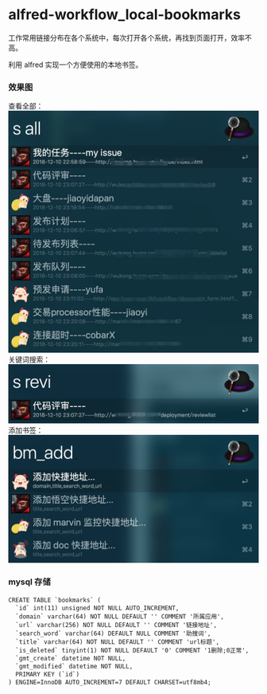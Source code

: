 # alfred-workflow_local-bookmarks

工作常用链接分布在各个系统中，每次打开各个系统，再找到页面打开，效率不高。

利用 alfred 实现一个方便使用的本地书签。

### 效果图

查看全部：
![查看全部](https://github.com/loodeer/alfred-workflow_local-bookmarks/blob/master/extra/all.png)
关键词搜索：
![搜索单个](https://github.com/loodeer/alfred-workflow_local-bookmarks/blob/master/extra/one.png)
添加书签：
![添加书签](https://github.com/loodeer/alfred-workflow_local-bookmarks/blob/master/extra/add.png)

### mysql 存储
```
CREATE TABLE `bookmarks` (
  `id` int(11) unsigned NOT NULL AUTO_INCREMENT,
  `domain` varchar(64) NOT NULL DEFAULT '' COMMENT '所属应用',
  `url` varchar(256) NOT NULL DEFAULT '' COMMENT '链接地址',
  `search_word` varchar(64) DEFAULT NULL COMMENT '助搜词',
  `title` varchar(64) NOT NULL DEFAULT '' COMMENT 'url标题',
  `is_deleted` tinyint(1) NOT NULL DEFAULT '0' COMMENT '1删除;0正常',
  `gmt_create` datetime NOT NULL,
  `gmt_modified` datetime NOT NULL,
  PRIMARY KEY (`id`)
) ENGINE=InnoDB AUTO_INCREMENT=7 DEFAULT CHARSET=utf8mb4;
```